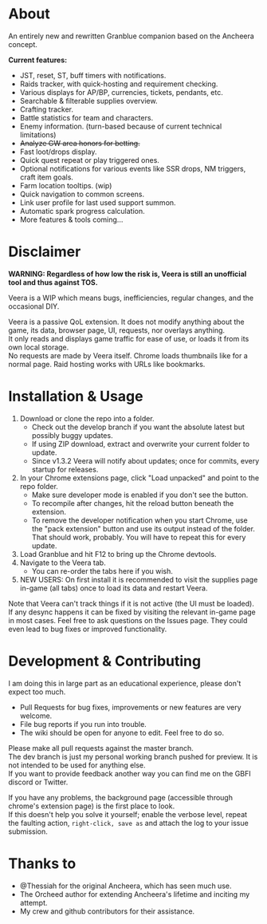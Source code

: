 # About

An entirely new and rewritten Granblue companion based on the Ancheera concept.

**Current features:**

- JST, reset, ST, buff timers with notifications.
- Raids tracker, with quick-hosting and requirement checking.
- Various displays for AP/BP, currencies, tickets, pendants, etc.
- Searchable & filterable supplies overview.
- Crafting tracker.
- Battle statistics for team and characters.
- Enemy information. (turn-based because of current technical limitations)
- ~~Analyze GW area honors for betting.~~
- Fast loot/drops display.
- Quick quest repeat or play triggered ones.
- Optional notifications for various events like SSR drops, NM triggers, craft item goals.
- Farm location tooltips. (wip)
- Quick navigation to common screens.
- Link user profile for last used support summon.
- Automatic spark progress calculation.
- More features & tools coming...

# Disclaimer

__WARNING: Regardless of how low the risk is, Veera is still an unofficial tool and thus against TOS.__

Veera is a WIP which means bugs, inefficiencies, regular changes, and the occasional DIY.

Veera is a passive QoL extension. It does not modify anything about the game, its data, browser page, UI, requests, nor overlays anything.  
It only reads and displays game traffic for ease of use, or loads it from its own local storage.  
No requests are made by Veera itself. Chrome loads thumbnails like for a normal page. Raid hosting works with URLs like bookmarks.

# Installation & Usage

1. Download or clone the repo into a folder.
   * Check out the develop branch if you want the absolute latest but possibly buggy updates.
   * If using ZIP download, extract and overwrite your current folder to update.
   * Since v1.3.2 Veera will notify about updates; once for commits, every startup for releases.
2. In your Chrome extensions page, click "Load unpacked" and point to the repo folder.
   * Make sure developer mode is enabled if you don't see the button.
   * To recompile after changes, hit the reload button beneath the extension.
   * To remove the developer notification when you start Chrome, use the "pack extension" button and use its output instead of the folder. That should work, probably. You will have to repeat this for every update.
1. Load Granblue and hit F12 to bring up the Chrome devtools.
2. Navigate to the Veera tab.
   * You can re-order the tabs here if you wish.
3. NEW USERS: On first install it is recommended to visit the supplies page in-game (all tabs) once to load its data and restart Veera.

Note that Veera can't track things if it is not active (the UI must be loaded).
If any desync happens it can be fixed by visiting the relevant in-game page in most cases.
Feel free to ask questions on the Issues page. They could even lead to bug fixes or improved functionality.

# Development & Contributing

I am doing this in large part as an educational experience, please don't expect too much.

* Pull Requests for bug fixes, improvements or new features are very welcome.
* File bug reports if you run into trouble.
* The wiki should be open for anyone to edit. Feel free to do so.
  
Please make all pull requests against the master branch.  
The dev branch is just my personal working branch pushed for preview. It is not intended to be used for anything else.  
If you want to provide feedback another way you can find me on the GBFI discord or Twitter.

If you have any problems, the background page (accessible through chrome's extension page) is the first place to look.  
If this doesn't help you solve it yourself; enable the verbose level, repeat the faulting action, `right-click, save as` and attach the log to your issue submission.

# Thanks to

- @Thessiah for the original Ancheera, which has seen much use.
- The Orcheed author for extending Ancheera's lifetime and inciting my attempt.
- My crew and github contributors for their assistance.
